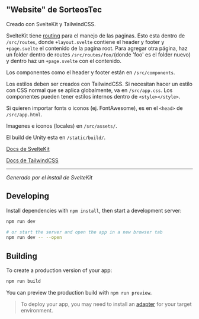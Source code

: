 ## "Website" de SorteosTec

Creado con SvelteKit y TailwindCSS.

SvelteKit tiene [routing](https://kit.svelte.dev/docs/routing) para el manejo de las paginas.
Esto esta dentro de `/src/routes`, donde `+layout.svelte` contiene el header y footer y `+page.svelte` el contenido de la pagina root. Para agregar otra página, haz un folder dentro de routes `/src/routes/foo/`(donde 'foo' es el folder nuevo) y dentro haz un `+page.svelte` con el contenido.

Los componentes como el header y footer están en `/src/components`.

Los estilos deben ser creados con TailwindCSS. Si necesitan hacer un estilo con CSS normal que se aplica globalmente, va en `/src/app.css`. Los componentes pueden tener estilos internos dentro de `<style></style>`.

Si quieren importar fonts o iconos (ej. FontAwesome), es en el `<head>` de `/src/app.html`.

Imagenes e iconos (locales) en `/src/assets/`.

El build de Unity esta en `/static/build/`.

[Docs de SvelteKit](https://kit.svelte.dev/docs/project-structure)

[Docs de TailwindCSS](https://tailwindcss.com/docs/utility-first)

---

_Generado por el install de SvelteKit_

## Developing

Install dependencies with `npm install`, then start a development server:

```bash
npm run dev

# or start the server and open the app in a new browser tab
npm run dev -- --open
```

## Building

To create a production version of your app:

```bash
npm run build
```

You can preview the production build with `npm run preview`.

> To deploy your app, you may need to install an [adapter](https://kit.svelte.dev/docs/adapters) for your target environment.
